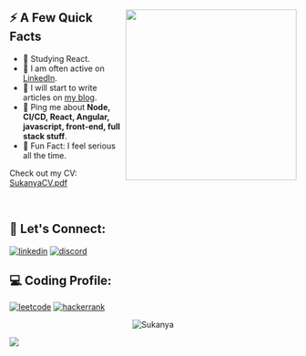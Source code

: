 <div>
  
  <img width="300px" align="right" src="https://user-images.githubusercontent.com/49310523/214232283-c6302afe-2975-49c5-9b0b-54422f4b2fbc.jpg" />
  <h2>⚡️ A Few Quick Facts</h2>
  <ul>
    <li>🧐 Studying React.</li>
    <li>📝 I am often active on <a href="https://www.linkedin.com/in/isukanyadutta">LinkedIn</a>.</li>
    <li>📝 I will start to write articles on <a href="https://sukanyadutta3096.blogspot.com">my blog</a>.</li>
    <li>💬 Ping me about <strong>Node, CI/CD, React, Angular, javascript, front-end, full stack stuff</strong>.</li>
    <li>🎉 Fun Fact: I feel serious all the time.</li>
  </ul>
</div>

   Check out my CV: [SukanyaCV.pdf](https://github.com/Sukanya3096/Sukanya3096/files/10488285/SukanyaCV.pdf)

</br>

<div>
  <h2>🔗 Let's Connect:</h2>
</div>

[![linkedin](https://img.shields.io/badge/LinkedIn-0077B5?style=for-the-badge&logo=linkedin&logoColor=white)]([https://www.linkedin.com/in/chetannada/](https://www.linkedin.com/in/isukanyadutta/))
[![discord](https://img.shields.io/badge/Discord-5865F2?style=for-the-badge&logo=discord&logoColor=white)](https://discordapp.com/users/sukanya_30)

<div>
  <h2>💻 Coding Profile:</h2>
</div>

[![leetcode](https://img.shields.io/badge/-LeetCode-FFA116?style=for-the-badge&logo=LeetCode&logoColor=black)](https://leetcode.com/sukanyaDutta30/)
[![hackerrank](https://img.shields.io/badge/-Hackerrank-2EC866?style=for-the-badge&logo=HackerRank&logoColor=white)](https://www.hackerrank.com/isukanyadutta)

<p align="center"> <img src="https://github-readme-stats-sigma-five.vercel.app/api?username=sukanya3096&show_icons=true&theme=great-gatsby" alt="Sukanya" />

 
  ![](https://komarev.com/ghpvc/?username=Sukanya3096&color=green)


